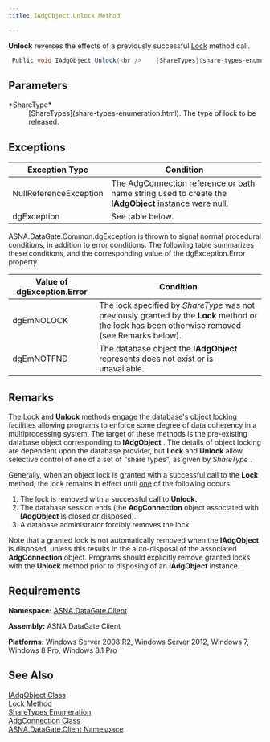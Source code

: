 ```yaml
---
title: IAdgObject.Unlock Method

---
```


**Unlock** reverses the effects of a previously successful [Lock](iadg-object-class-lock-method.html) method call.

```cs
 Public void IAdgObject Unlock(<br />    [ShareTypes](share-types-enumeration.html) ShareType ,<br />);
```

## Parameters

<dl>
        <dt>
 *ShareType* 
        </dt>
        <dd>
[ShareTypes](share-types-enumeration.html). The type of lock to be released.
</dd>
</dl>

## Exceptions



| Exception Type | Condition |
| ---- | ---- |
| NullReferenceException | The [AdgConnection](adg-connection-class.html) reference or path name string used to create the **IAdgObject** instance were null. |
| dgException | See table below. |



ASNA.DataGate.Common.dgException is thrown to signal normal procedural conditions, in addition to error conditions. The following table summarizes these conditions, and the corresponding value of the dgException.Error property.



| Value of dgException.Error | Condition |
| ---- | ---- |
| <p>dgEmNOLOCK | The lock specified by *ShareType* was not previously granted by the **Lock** method or the lock has been otherwise removed (see Remarks below). |
| dgEmNOTFND | The database object the **IAdgObject** represents does not exist or is unavailable. |



## Remarks

The [Lock](iadg-object-class-lock-method.html) and **Unlock** methods engage the database's object locking facilities allowing programs to enforce some degree of data coherency in a multiprocessing system. The target of these methods is the pre-existing database object corresponding to **IAdgObject** . The details of object locking are dependent upon the database provider, but **Lock** and **Unlock** allow selective control of one of a set of "share types", as given by *ShareType* .

Generally, when an object lock is granted with a successful call to the **Lock** method, the lock remains in effect until <u>one</u> of the following occurs: 

1. The lock is removed with a successful call to **Unlock.**
2. The database session ends (the **AdgConnection**  object associated 
					with **IAdgObject** 
				is closed or disposed).
3. A database administrator forcibly removes the lock.

Note that a granted lock is not automatically removed when the **IAdgObject** is disposed, unless this results in the auto-disposal of the associated **AdgConnection** object. Programs should explicitly remove granted locks with the **Unlock** method prior to disposing of an **IAdgObject** instance. 
## Requirements

<span> **Namespace:** [ASNA.DataGate.Client](datagate-client-namespace.html) </span> 

<span> **Assembly:** ASNA DataGate Client</span> 

<span> **Platforms:** Windows Server 2008 R2, Windows Server 2012, Windows 7, Windows 8 Pro, Windows 8.1 Pro</span> 
## See Also


[IAdgObject Class](iadg-object-class.html)
      <br />
[Lock Method](iadg-object-class-lock-method.html)
      <br />
[ShareTypes Enumeration](share-types-enumeration.html)
      <br />
[AdgConnection Class](adg-connection-class.html)
      <br />
[ASNA.DataGate.Client Namespace](datagate-client-namespace.html)

